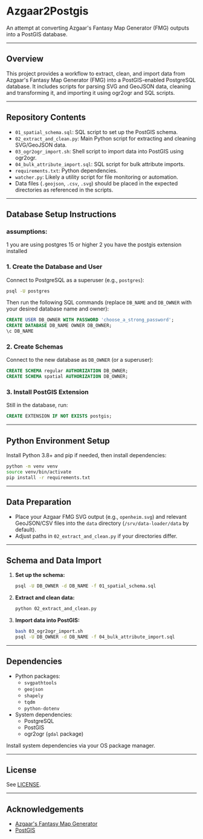 # Azgaar2Postgis

An attempt at converting Azgaar's Fantasy Map Generator (FMG) outputs into a PostGIS database.

---

## Overview

This project provides a workflow to extract, clean, and import data from Azgaar's Fantasy Map Generator (FMG) into a PostGIS-enabled PostgreSQL database. It includes scripts for parsing SVG and GeoJSON data, cleaning and transforming it, and importing it using ogr2ogr and SQL scripts.

---

## Repository Contents

- `01_spatial_schema.sql`: SQL script to set up the PostGIS schema.
- `02_extract_and_clean.py`: Main Python script for extracting and cleaning SVG/GeoJSON data.
- `03_ogr2ogr_import.sh`: Shell script to import data into PostGIS using ogr2ogr.
- `04_bulk_attribute_import.sql`: SQL script for bulk attribute imports.
- `requirements.txt`: Python dependencies.
- `watcher.py`: Likely a utility script for file monitoring or automation.
- Data files (`.geojson`, `.csv`, `.svg`) should be placed in the expected directories as referenced in the scripts.

---

## Database Setup Instructions

### assumptions:

1 you are using postgres 15 or higher
2 you have the postgis extension installed

### 1. Create the Database and User

Connect to PostgreSQL as a superuser (e.g., `postgres`):

```sh
psql -U postgres
```

Then run the following SQL commands (replace `DB_NAME` and `DB_OWNER` with your desired database name and owner):

```sql
CREATE USER DB_OWNER WITH PASSWORD 'choose_a_strong_password';
CREATE DATABASE DB_NAME OWNER DB_OWNER;
\c DB_NAME
```

### 2. Create Schemas

Connect to the new database as `DB_OWNER` (or a superuser):

```sql
CREATE SCHEMA regular AUTHORIZATION DB_OWNER;
CREATE SCHEMA spatial AUTHORIZATION DB_OWNER;
```

### 3. Install PostGIS Extension

Still in the database, run:

```sql
CREATE EXTENSION IF NOT EXISTS postgis;
```

---

## Python Environment Setup

Install Python 3.8+ and pip if needed, then install dependencies:

```bash
python -m venv venv
source venv/bin/activate
pip install -r requirements.txt
```

---

## Data Preparation

- Place your Azgaar FMG SVG output (e.g., `openheim.svg`) and relevant GeoJSON/CSV files into the `data` directory (`/srv/data-loader/data` by default).
- Adjust paths in `02_extract_and_clean.py` if your directories differ.

---

## Schema and Data Import

1. **Set up the schema:**

   ```bash
   psql -U DB_OWNER -d DB_NAME -f 01_spatial_schema.sql
   ```

2. **Extract and clean data:**

   ```bash
   python 02_extract_and_clean.py
   ```

3. **Import data into PostGIS:**

   ```bash
   bash 03_ogr2ogr_import.sh
   psql -U DB_OWNER -d DB_NAME -f 04_bulk_attribute_import.sql
   ```

---

## Dependencies

- Python packages:
  - `svgpathtools`
  - `geojson`
  - `shapely`
  - `tqdm`
  - `python-dotenv`
- System dependencies:
  - PostgreSQL
  - PostGIS
  - ogr2ogr (`gdal` package)

Install system dependencies via your OS package manager.

---

## License

See [LICENSE](LICENSE).

---

## Acknowledgements

- [Azgaar's Fantasy Map Generator](https://azgaar.github.io/Fantasy-Map-Generator/)
- [PostGIS](https://postgis.net/)
